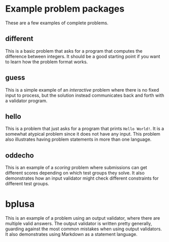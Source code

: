 # Example problem packages

These are a few examples of complete problems.

## different

This is a basic problem that asks for a program that computes
the difference between integers.  It should be a good starting point
if you want to learn how the problem format works.

## guess

This is a simple example of an *interactive* problem where there is
no fixed input to process, but the solution instead communicates back
and forth with a validator program.

## hello

This is a problem that just asks for a program that prints `Hello
World!`.  It is a somewhat atypical problem since it does not have any
input.  This problem also illustrates having problem statements in
more than one language.

## oddecho

This is an example of a *scoring* problem where submissions can get
different scores depending on which test groups they solve. It also demonstrates how an input validator might check different constraints for different test groups.

# bplusa

This is an example of a problem using an output validator, where there are multiple valid answers.
The output validator is written pretty generally, guarding against the most common mistakes when using
output validators. It also demonstrates using Markdown as a statement language.
